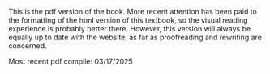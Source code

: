 This is the pdf version of the book. More recent attention has been paid to the formatting of the html version of this textbook, so the visual reading experience is probably better there. However, this version will always be equally up to date with the website, as far as proofreading and rewriting are concerned.

Most recent pdf compile: 03/17/2025 
